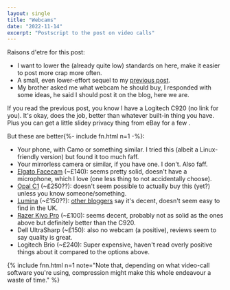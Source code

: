 ```yaml
---
layout: single
title: "Webcams"
date: "2022-11-14"
excerpt: "Postscript to the post on video calls"
---
```


Raisons d'etre for this post:
- I want to lower the (already quite low) standards on here, make it easier to post more crap more often.
- A small, even lower-effort sequel to my [previous post](/blog/video-calls).
- My brother asked me what webcam he should buy, I responded with some ideas, he said I should post it on the blog, here we are.

If you read the previous post, you know I have a Logitech C920 (no link for you).
It's okay, does the job, better than whatever built-in thing you have.
Plus you can get a little slidey privacy thing from eBay for a few <currency>.

But these are better{%- include fn.html n=1 -%}:
- Your phone, with Camo or something similar. I tried this (albeit a Linux-friendly version) but found it too much faff.
- Your mirrorless camera or similar, if you have one. I don't. Also faff.
- [Elgato Facecam](https://www.elgato.com/en/facecam) (~£140): seems pretty solid, doesn't have a microphone, which I love (one less thing to not accidentally choose).
- [Opal C1](https://opalcamera.com/) (~£250??): doesn't seem possible to actually buy this (yet?) unless you know someone/something.
- [Lumina](https://getlumina.com/) (~£150??): [other bloggers](https://macwright.com/2022/07/07/lumina-review.html) say it's decent, doesn't seem easy to find in the UK.
- [Razer Kiyo Pro](https://www.razer.com/gb-en/streaming-cameras/razer-kiyo-pro/RZ19-03640100-R3M1) (~£100): seems decent, probably not as solid as the ones above but definitely better than the C920.
- Dell UltraSharp (~£150): also no webcam (a positive), reviews seem to say quality is great.
- Logitech Brio (~£240): Super expensive, haven't read overly positive things about it compared to the options above.

{% include fnn.html n=1 note="Note that, depending on what video-call software you're using, compression might make this whole endeavour a waste of time." %}
